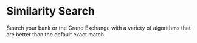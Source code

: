 # Similarity Search
Search your bank or the Grand Exchange with a variety of algorithms that are better than the default exact match.